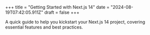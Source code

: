 +++
title = "Getting Started with Next.js 14"
date = "2024-08-19T07:42:05.911Z"
draft = false
+++

  A quick guide to help you kickstart your Next.js 14 project, covering essential features and best practices.
        